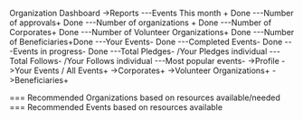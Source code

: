 Organization Dashboard
->Reports
---Events This month + Done
---Number of approvals+ Done
---Number of organizations + Done
---Number of Corporates+ Done
---Number of Volunteer Organizations+ Done
---Number of Beneficiaries+Done
---Your Events- Done
---Completed Events- Done
---Events in progress- Done
---Total Pledges- /Your Pledges individual
---Total Follows- /Your Follows individual
---Most popular events-
->Profile
->Your Events / All Events+
->Corporates+
->Volunteer Organizations+
->Beneficiaries+


=== Recommended Organizations based on resources available/needed
=== Recommended Events based on resources available